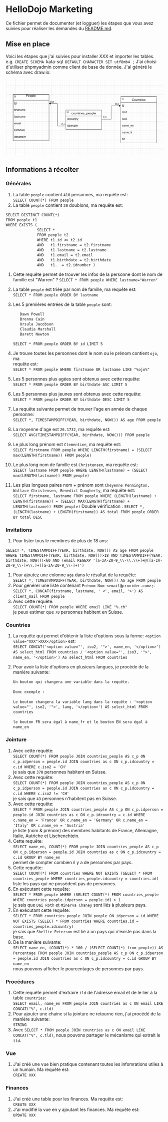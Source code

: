 # HelloDojo Marketing

Ce fichier permet de documenter (et logguer) les étapes que vous avez suivies
pour réaliser les demandes du [README.md](README.md).

## Mise en place

Voici les étapes que j'ai suivies pour installer XXX et importer les tables.
e.g. `CREATE SCHEMA `kata-sql` DEFAULT CHARACTER SET utf8mb4 ;`
J'ai choisi d'utiliser phpmyadmin comme client de base de donnée.
J'ai généré le schéma avec draw.io:

![Mon MLD](schema.jpg 'Mon MLD généré avec draw.io')

## Informations à récolter

### Générales

1. La table `people` contient `410` personnes, ma requête est:  
   `SELECT COUNT(*) FROM people`
1. La table `people` contient `20` doublons, ma requête est:

```
SELECT DISTINCT COUNT(*)
FROM people t1
WHERE EXISTS (
              SELECT *
              FROM people t2
              WHERE t1.id <> t2.id
              AND   t1.firstname = t2.firstname
              AND   t1.lastname = t2.lastname
              AND   t1.email = t2.email
			  AND   t1.birthdate = t2.birthdate
			  AND   t1.  = t2.idnumber )
```

1. Cette requête permet de trouver les infos de la personne dont le nom de
   famille est "Warren" ?
   `SELECT * FROM people WHERE lastname="Warren"`
1. La table `people` est triée par nom de famille, ma requête est:  
   `SELECT * FROM people ORDER BY lastname`
1. Les 5 premières entrées de la table `people` sont:

   ```
      Dawn Powell
      Brenna Cain
      Ursula Jacobson
      Claudia Marshall
      Barett Newton
   ```

   `SELECT * FROM people ORDER BY id LIMIT 5`

1. Je trouve toutes les personnes dont le nom ou le prénom contient `ojo`, ma  
   requête est:  
   `SELECT * FROM people WHERE firstname OR lastname LIKE "%ojo%"`
1. Les 5 personnes plus agées sont obtenus avec cette requête:  
   `SELECT * FROM people ORDER BY birthdate ASC LIMIT 5`
1. Les 5 personnes plus jeunes sont obtenus avec cette requête:  
   `SELECT * FROM people ORDER BY birthdate DESC LIMIT 5`
1. La requête suivante permet de trouver l'age en année de chaque personne:  
   `SELECT *, TIMESTAMPDIFF(YEAR, birthdate, NOW()) AS age FROM people`
1. La moyenne d'age est `26.1732`, ma requête est:  
   `SELECT AVG(TIMESTAMPDIFF(YEAR, birthdate, NOW())) FROM people`
1. Le plus long prénom est `Clementine`, ma requête est:  
   `SELECT firstname FROM people WHERE LENGTH(firstname) = (SELECT max(LENGTH(firstname)) FROM people)`
1. Le plus long nom de famille est `Christensen`, ma requête est:  
   `SELECT lastname FROM people WHERE LENGTH(lastname) = (SELECT max(LENGTH(lastname)) FROM people)`
1. Les plus longues paires nom + prénom sont `Cheyenne Pennington, Wallace Christensen, Benedict Daugherty`, ma requête est:  
   `SELECT firstname, lastname FROM people WHERE (LENGTH(lastname) + LENGTH(firstname)) = (SELECT MAX(LENGTH(firstname) + LENGTH(lastname)) FROM people)`
   Double vérification :
   `SELECT *, (LENGTH(lastname) + LENGTH(firstname)) AS total FROM people ORDER BY total DESC`

### Invitations

1. Pour lister tous le membres de plus de 18 ans:

```
SELECT *, TIMESTAMPDIFF(YEAR, birthdate, NOW()) AS age FROM people
WHERE TIMESTAMPDIFF(YEAR, birthdate, NOW())>18 AND TIMESTAMPDIFF(YEAR, birthdate, NOW())<60 AND (email REGEXP '[a-zA-Z0-9_\\-\\.\\+]+@([a-zA-Z0-9_\\-]+\\.)+([a-zA-Z0-9_\\-]+)')
```

1. Pour ajoutez une colonne `age` dans le résultat de la requête:  
   `SELECT *, TIMESTAMPDIFF(YEAR, birthdate, NOW()) AS age FROM people`
1. Pour générer une liste contenant `Prénom Nom <email@provider.com>;`:  
   `SELECT *, CONCAT(firstname, lastname, ' <', email, '>') AS client_mail FROM people`
1. Avec cette requête:  
    `SELECT COUNT(*) FROM people WHERE email LIKE "%.ch"`  
   je peux estimer que `70` personnes habitent en Suisse.

### Countries

1. La requête qui permet d'obtenir la liste d'options
   sous la forme: `<option value="XXX">XXX</option>` est:  
   `SELECT CONCAT('<option value="', iso2, '">', name_en, '</option>') AS select_html FROM countries / '<option value="', iso3, '">', name_en, '</option>') AS select_html FROM countries`
1. Pour avoir la liste d'options en plusieurs langues, je procède de la manière suivante:

   ```
   Un bouton qui changera une variable dans la requête.

   Donc exemple :

   Le bouton changera la variable lang dans la requête : '<option value="', iso2, '">', lang, '</option>') AS select_html FROM countries

   le bouton FR sera égal à name_fr et le bouton EN sera égal à name_en
   ```

### Jointure

1. Avec cette requête:  
    `SELECT COUNT(*) FROM people JOIN countries_people AS c_p ON c_p.idperson = people.id JOIN countries as c ON c_p.idcountry = c.id WHERE c.iso2 = 'CH'`  
   je sais que `370` personnes habitent en Suisse.
1. Avec cette requête:  
    `SELECT COUNT(*) FROM people JOIN countries_people AS c_p ON c_p.idperson = people.id JOIN countries as c ON c_p.idcountry = c.id WHERE c.iso2 != 'CH'`  
   je sais que `43` personnes n'habitent pas en Suisse.
1. Avec cette requête:  
    `SELECT * FROM people JOIN countries_people AS c_p ON c_p.idperson = people.id JOIN countries as c ON c_p.idcountry = c.id WHERE c.name_en = 'France' OR c.name_en = 'Germany' OR c.name_en = 'Italy' OR c.name_en = 'Austria'`  
   je liste (nom & prénom) des membres habitants de France, Allemagne, Italie, Autriche
   et Lischenchtein.
1. Cette requête:  
    `SELECT name_en, COUNT(*) FROM people JOIN countries_people AS c_p ON c_p.idperson = people.id JOIN countries as c ON c_p.idcountry = c.id GROUP BY name_en`  
   permet de compter combien il y a de personnes par pays.
1. Cette requête:  
    `SELECT COUNT(*) FROM countries WHERE NOT EXISTS (SELECT * FROM countries_people WHERE countries_people.idcountry = countries.id)`  
   liste les pays qui ne possèdent pas de personnes.
1. En exécutant cette requête:  
    `SELECT * FROM people WHERE (SELECT COUNT(*) FROM countries_people WHERE countries_people.idperson = people.id) > 1`  
   je sais que `Dai Roth` et `Minerva Chaney` sont liés à plusieurs pays.
1. En exécutant cette requête:  
    `SELECT * FROM countries_people JOIN people ON idperson = id WHERE NOT EXISTS (SELECT * FROM countries WHERE countries.id = countries_people.idcountry)`  
   je sais que `Shellie Peterson` est lié à un pays qui n'existe pas dans la base.
1. De la manière suivante:  
    `SELECT name_en, (COUNT(*) * 100 / (SELECT COUNT(*) from people)) AS Percentage FROM people JOIN countries_people AS c_p ON c_p.idperson = people.id JOIN countries as c ON c_p.idcountry = c.id GROUP BY name_en`  
   nous pouvons afficher le pourcentages de personnes par pays.

### Procédures

1. Cette requête permet d'extraire `tld` de l'adresse email et de le lier à la
   table `countries`:  
    `SELECT email, name_en FROM people JOIN countries as c ON email LIKE CONCAT("%", c.tld)`
1. Pour ajouter une chaine si la jointure ne retourne rien, j'ai procédé de la
   manière suivante:  
    `STRING`
1. Avec `SELECT * FROM people JOIN countries as c ON email LIKE CONCAT("%", c.tld)`, nous pouvons partager le mécanisme qui extrait le `tld`.

### Vue

1. J'ai créé une vue bien pratique contenant toutes les infomrations utiles à
   un humain. Ma requête est:  
   `CREATE XXX`

### Finances

1. J'ai créé une table pour les finances. Ma requête est:  
   `CREATE XXX`
1. J'ai modifié la vue en y ajoutant les finances. Ma requête est:  
   `UPDATE XXX`
